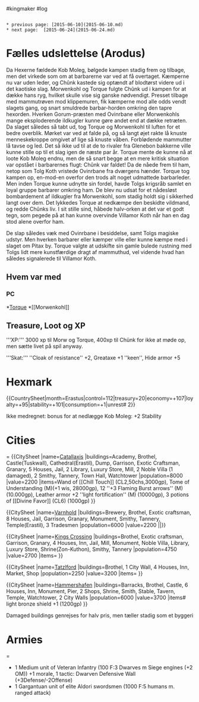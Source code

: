 #kingmaker #log

```ad-info

* previous page: [2015-06-10](2015-06-10.md)
* next page:  [2015-06-24](2015-06-24.md) 
```

# Fælles udslettelse (Arodus)  
 
Da Hexerne fældede Kob Moleg, bølgede kampen stadig frem og tilbage, men det virkede som om at barbarerne var ved at få overtaget. Kæmperne nu var uden leder, og Chûnk kastede sig optændt af blodtørst videre ud i det kaotiske slag. Morwenkohl og Torque fulgte Chûnk ud i kampen for at dække hans ryg, hvilket skulle vise sig ganske nødvendigt. Presset tilbage med mammutrøven mod klippemuren, fik kæmperne mod alle odds vendt slagets gang, og snart smuldrede barbar-horden omkring den tapre hexorden. Hverken Gorum-præsten med Ovinrbane eller Morwenkohls mange eksploderende ildkugler kunne gøre andet end at dække retræten. Da slaget således så tabt ud, tog Torque og Morwenkohl til luften for et bedre overblik. Mørket var ved at falde på, og så langt øjet rakte lå knuste menneskekroppe omgivet af lige så knuste våben. Forblødende mammutter lå tavse og led. Det så ikke ud til at de to rivaler fra Glenebon bakkerne ville kunne stille op til et slag igen de næste par år. Torque mente de kunne nå at loote Kob Moleg endnu, men de så snart begge at en mere kritisk situation var opstået i barbarernes flugt: Chûnk var faldet! Da de nåede frem til ham, netop som Tolg Koth vristede Ovinrbane fra dværgens hænder. Torque tog kampen op, en-mod-en overfor den trods alt noget udmattede barbarleder. Men inden Torque kunne udnytte sin fordel, havde Tolgs krigsråb samlet en loyal gruppe barbarer omkring ham. De blev nu udsat for et nådesløst bombardement af ildkugler fra Morwenkohl, som stadig holdt sig i sikkerhed langt over dem. Det lykkedes Torque at nedkæmpe den beskidte vildmand, og redde Chûnks liv. I sit stille sind, håbede halv-orken at det var et godt tegn, som pegede på at han kunne overvinde Villamor Koth når han en dag stod alene overfor ham.
De slap således væk med Ovinrbane i besiddelse, samt Tolgs magiske udstyr. Men hverken barbarer eller kæmper ville eller kunne kæmpe med i slaget om Pitax by. Torque valgte at udskifte sin gamle bulede rustning med Tolgs lidt mere kunstfærdige dragt af mammuthud, vel vidende hvad han således signalerede til Villamor Koth.
## Hvem var med 
### PC 
 
*[Torque](Torque%20Firebrand.md)
*[[Morwenkohl]]
## Treasure, Loot og XP 
'''XP:''' 3000 xp til Morw og Torque, 400xp til Chünk for ikke at møde op, men sætte livet på spil anyway. 
'''Skat:''' ''Cloak of resistance'' +2, Greataxe +1 ''keen'', Hide armor +5
# Hexmark  
{{CountrySheet|month=Erastus|control=112|treasury=20|economy=+107|loyalty=+95|stability=+101|consumption=+1|unrest# 2}} 
Ikke medregnet: bonus for at nedlægge Kob Moleg: +2 Stability
 
# Cities  
=
{{CitySheet
|name=[Catallaxis](Catallaxis.md)
|buildings=Academy, Brothel, Castle(Tuskwall), Cathedral(Erastil), Dump, Garrison, Exotic Craftsman, Granary, 5 Houses, Jail, 2 Library, Luxury Store, Mill, 2 Noble Villa (1 damaged), 2 Smithy, Tannery, Town Hall, Watchtower
|population=8000
|value=2200
|items=Wand of [[Chill Touch]] (CL2,50chs,3000gp), Tome of Understanding (M)(+1 wis, 28000gp), 12 ''+3 Flaming Burst arrows'' (M)(10.000gp), Leather armor +2 ''light fortification'' (M) (10000gp), 3 potions of [[Divine Favor]] (CL6) (1000gp)
}}
{{CitySheet
|name=[Varnhold](Varnhold.md)
|buildings=Brewery, Brothel, Exotic craftsman, 8 Houses, Jail, Garrison, Granary, Monument, Smithy, Tannery, Temple(Erastil), 3 Tradesmen
|population=6000
|value=2200
||}}
{{CitySheet
|name=[Kings Crossing](Kings%20Crossing.md)
|buildings=Brothel, Exotic craftsman, Garrison, Granary, 4 Houses, Inn, Jail, Mill, Monument, Noble Villa, Library, Luxury Store, Shrine(Zon-Kuthon), Smithy, Tannery 
|population=4750
|value=2700
|items=
}}
{{CitySheet
|name=[Tatzlford](Tatzlford.md)
|buildings=Brothel, 1 City Wall, 4 Houses, Inn, Market, Shop
|population=2250
|value=3200
|items=
}}
{{CitySheet
|name=[Hammershafen](Hammershafen.md)
|buildings=Barracks, Brothel, Castle, 6 Houses, Inn, Monument, Pier, 2 Shops, Shrine, Smith, Stable, Tavern, Temple, Watchtower, 2 City Walls
|population=6000
|value=3700
|items# light bronze shield +1 (1200gp)
}}
Damaged buildings genrejses for halv pris, men tæller stadig som et byggeri
 
# Armies 
=
* 1 Medium unit of Veteran Infantry (100 F:3 Dwarves m Siege engines (+2 OM)) +1 morale, 1 tactic: Dwarven Defensive Wall (+3Defense/-2Offense)
* 1 Gargantuan unit of elite Aldori swordsmen (1000 F:5 humans m. ranged attack)
